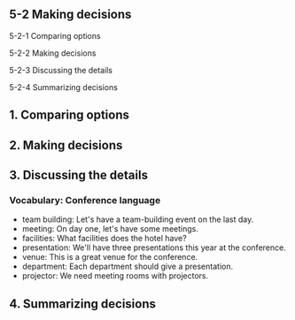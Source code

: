 ## 5-2 Making decisions

5-2-1 Comparing options

5-2-2 Making decisions

5-2-3 Discussing the details

5-2-4 Summarizing decisions

## 1. Comparing options
## 2. Making decisions
## 3. Discussing the details
### Vocabulary: Conference language
* team building: Let's have a team-building event on the last day.
* meeting: On day one, let's have some meetings.
* facilities: What facilities does the hotel have?
* presentation: We'll have three presentations this year at the conference.
* venue: This is a great venue for the conference.
* department: Each department should give a presentation.
* projector: We need meeting rooms with projectors.
## 4. Summarizing decisions